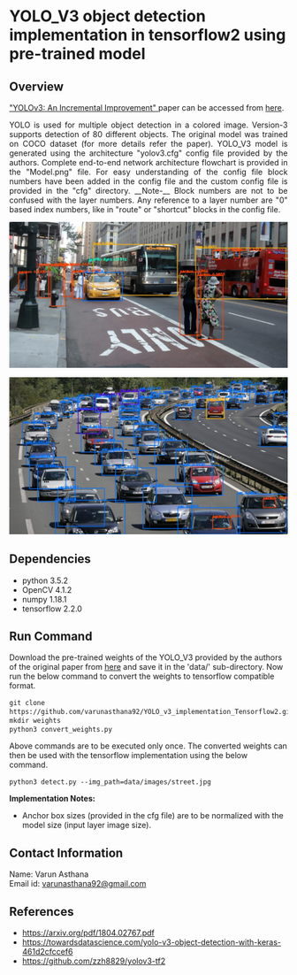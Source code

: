 # YOLO_V3 object detection implementation in tensorflow2 using pre-trained model

## Overview
["YOLOv3: An Incremental Improvement" ](https://arxiv.org/pdf/1804.02767.pdf) paper can be accessed from [here](https://arxiv.org/pdf/1804.02767.pdf). 

<p style='text-align: justify;'>
YOLO is used for multiple object detection in a colored image. Version-3 supports detection of 80 different objects. The original model was trained on COCO dataset (for more details refer the paper). YOLO_V3 model is generated using the architecture "yolov3.cfg" config file provided by the authors. Complete end-to-end network architecture flowchart is provided in the "Model.png" file. For easy understanding of the config file block numbers have been added in the config file and the custom config file is provided in the "cfg" directory. __Note-__ Block numbers are not to be confused with the layer numbers. Any reference to a layer number are "0" based index numbers, like in "route" or "shortcut" blocks in the config file.
</p>

<p align="center">
<img src="https://github.com/varunasthana92/YOLO_v3_implementation_Tensorflow2/blob/master/Result/street.jpg">
</p>

<p align="center">
<img src="https://github.com/varunasthana92/YOLO_v3_implementation_Tensorflow2/blob/master/Result/freeway.jpg">
</p>

## Dependencies
* python 3.5.2
* OpenCV 4.1.2
* numpy 1.18.1
* tensorflow 2.2.0

## Run Command

Download the pre-trained weights of the YOLO_V3 provided by the authors of the original paper from [here](https://pjreddie.com/media/files/yolov3.weights) and save it in the 'data/' sub-directory. Now run the below command to convert the weights to tensorflow compatible format.

```
git clone https://github.com/varunasthana92/YOLO_v3_implementation_Tensorflow2.git
mkdir weights
python3 convert_weights.py
```

Above commands are to be executed only once. The converted weights can then be used with the tensorflow implementation using the below command.
```
python3 detect.py --img_path=data/images/street.jpg
```

__Implementation Notes:__
* Anchor box sizes (provided in the cfg file) are to be normalized with the model size (input layer image size). 

## Contact Information
Name: Varun Asthana  
Email id: varunasthana92@gmail.com

## References
* https://arxiv.org/pdf/1804.02767.pdf
* https://towardsdatascience.com/yolo-v3-object-detection-with-keras-461d2cfccef6
* https://github.com/zzh8829/yolov3-tf2
